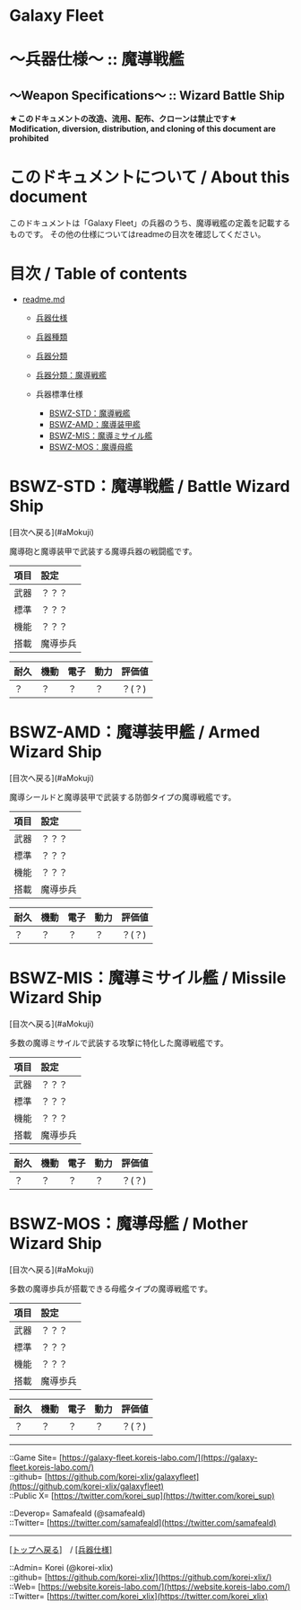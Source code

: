 # Galaxy Fleet
  
<h1>～兵器仕様～ :: 魔導戦艦</h1>  
<h2>～Weapon Specifications～ :: Wizard Battle Ship</h2>  
  

**★このドキュメントの改造、流用、配布、クローンは禁止です★**  
    **Modification, diversion, distribution, and cloning of this document are prohibited**  
  

<h1 id="aHowto">このドキュメントについて / About this document</h1>  
このドキュメントは「Galaxy Fleet」の兵器のうち、魔導戦艦の定義を記載するものです。  
その他の仕様についてはreadmeの目次を確認してください。  
  





<h1 id="aMokuji">目次 / Table of contents</h1>  

* [readme.md](/readme.md)
  * [兵器仕様](../readme.md)
  * [兵器種類](../../strategypart/readme.md#aUnitKind)
  * [兵器分類](../readme.md#aUnitClass)

  * [兵器分類：魔導戦艦](../readme.md#aBattleWizardShip)

  * 兵器標準仕様
    * [BSWZ-STD：魔導戦艦](#aBattleWizardShip)
    * [BSWZ-AMD：魔導装甲艦](#aArmedWizardShip)
    * [BSWZ-MIS：魔導ミサイル艦](#aMissileWizardShip)
    * [BSWZ-MOS：魔導母艦](#aMotherWizardShip)
  





<h1 id="aBattleWizardShip">BSWZ-STD：魔導戦艦 / Battle Wizard Ship</h1>  
  [目次へ戻る](#aMokuji)  
  
魔導砲と魔導装甲で武装する魔導兵器の戦闘艦です。  

|項目  |設定  |
|:--|:--|
|武器  |？？？  |
|標準  |？？？  |
|機能  |？？？  |
|搭載  |魔導歩兵  |

|耐久  |機動  |電子  |動力  |評価値    |
|:--|:--|:--|:--|:--|
| ？   | ？   | ？   | ？   | ？(？)   |
  





<h1 id="aArmedWizardShip">BSWZ-AMD：魔導装甲艦 / Armed Wizard Ship</h1>  
  [目次へ戻る](#aMokuji)  
  
魔導シールドと魔導装甲で武装する防御タイプの魔導戦艦です。  

|項目  |設定  |
|:--|:--|
|武器  |？？？  |
|標準  |？？？  |
|機能  |？？？  |
|搭載  |魔導歩兵  |

|耐久  |機動  |電子  |動力  |評価値    |
|:--|:--|:--|:--|:--|
| ？   | ？   | ？   | ？   | ？(？)   |
  





<h1 id="aMissileWizardShip">BSWZ-MIS：魔導ミサイル艦 / Missile Wizard Ship</h1>  
  [目次へ戻る](#aMokuji)  
  
多数の魔導ミサイルで武装する攻撃に特化した魔導戦艦です。  

|項目  |設定  |
|:--|:--|
|武器  |？？？  |
|標準  |？？？  |
|機能  |？？？  |
|搭載  |魔導歩兵  |

|耐久  |機動  |電子  |動力  |評価値    |
|:--|:--|:--|:--|:--|
| ？   | ？   | ？   | ？   | ？(？)   |
  





<h1 id="aMotherWizardShip">BSWZ-MOS：魔導母艦 / Mother Wizard Ship</h1>  
  [目次へ戻る](#aMokuji)  
  
多数の魔導歩兵が搭載できる母艦タイプの魔導戦艦です。  

|項目  |設定  |
|:--|:--|
|武器  |？？？  |
|標準  |？？？  |
|機能  |？？？  |
|搭載  |魔導歩兵  |

|耐久  |機動  |電子  |動力  |評価値    |
|:--|:--|:--|:--|:--|
| ？   | ？   | ？   | ？   | ？(？)   |
  





***
::Game Site= [https://galaxy-fleet.koreis-labo.com/](https://galaxy-fleet.koreis-labo.com/)  
::github= [https://github.com/korei-xlix/galaxyfleet](https://github.com/korei-xlix/galaxyfleet)  
::Public X= [https://twitter.com/korei_sup](https://twitter.com/korei_sup)  
  
::Deverop= Samafeald (@samafeald)  
::Twitter= [https://twitter.com/samafeald](https://twitter.com/samafeald)  
  

***
[[トップへ戻る]](/readme.md)　/
[[兵器仕様]](/galaxyfleet_doc/unit/readme.md)  
  
::Admin= Korei (@korei-xlix)  
::github= [https://github.com/korei-xlix/](https://github.com/korei-xlix/)  
::Web= [https://website.koreis-labo.com/](https://website.koreis-labo.com/)  
::Twitter= [https://twitter.com/korei_xlix](https://twitter.com/korei_xlix)  
